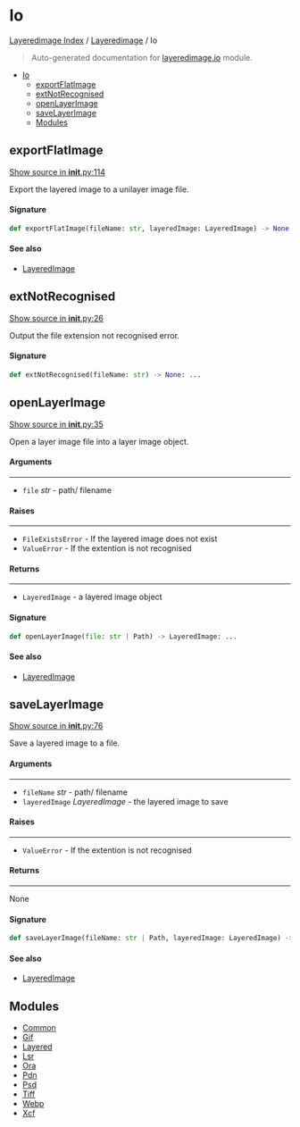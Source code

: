 # Io

[Layeredimage Index](../../README.md#layeredimage-index) / [Layeredimage](../index.md#layeredimage) / Io

> Auto-generated documentation for [layeredimage.io](../../../../layeredimage/io/__init__.py) module.

- [Io](#io)
  - [exportFlatImage](#exportflatimage)
  - [extNotRecognised](#extnotrecognised)
  - [openLayerImage](#openlayerimage)
  - [saveLayerImage](#savelayerimage)
  - [Modules](#modules)

## exportFlatImage

[Show source in __init__.py:114](../../../../layeredimage/io/__init__.py#L114)

Export the layered image to a unilayer image file.

#### Signature

```python
def exportFlatImage(fileName: str, layeredImage: LayeredImage) -> None: ...
```

#### See also

- [LayeredImage](../layeredimage.md#layeredimage)



## extNotRecognised

[Show source in __init__.py:26](../../../../layeredimage/io/__init__.py#L26)

Output the file extension not recognised error.

#### Signature

```python
def extNotRecognised(fileName: str) -> None: ...
```



## openLayerImage

[Show source in __init__.py:35](../../../../layeredimage/io/__init__.py#L35)

Open a layer image file into a layer image object.

#### Arguments

----
 - `file` *str* - path/ filename

#### Raises

------
 - `FileExistsError` - If the layered image does not exist
 - `ValueError` - If the extention is not recognised

#### Returns

-------
 - `LayeredImage` - a layered image object

#### Signature

```python
def openLayerImage(file: str | Path) -> LayeredImage: ...
```

#### See also

- [LayeredImage](../layeredimage.md#layeredimage)



## saveLayerImage

[Show source in __init__.py:76](../../../../layeredimage/io/__init__.py#L76)

Save a layered image to a file.

#### Arguments

----
 - `fileName` *str* - path/ filename
 - `layeredImage` *LayeredImage* - the layered image to save

#### Raises

------
 - `ValueError` - If the extention is not recognised

#### Returns

-------
 None

#### Signature

```python
def saveLayerImage(fileName: str | Path, layeredImage: LayeredImage) -> None: ...
```

#### See also

- [LayeredImage](../layeredimage.md#layeredimage)



## Modules

- [Common](./common.md)
- [Gif](./gif.md)
- [Layered](./layered.md)
- [Lsr](./lsr.md)
- [Ora](./ora.md)
- [Pdn](./pdn.md)
- [Psd](./psd.md)
- [Tiff](./tiff.md)
- [Webp](./webp.md)
- [Xcf](./xcf.md)